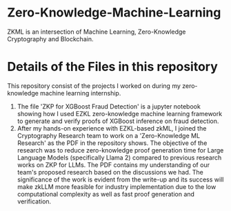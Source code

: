 # Zero-Knowledge-Machine-Learning
ZKML is an intersection of Machine Learning, Zero-Knowledge Cryptography and Blockchain.

# Details of the Files in this repository
This repository consist of the projects I worked on during my zero-knowledge machine learning internship.
1. The file 'ZKP for XGBoost Fraud Detection' is a jupyter notebook showing how I used EZKL zero-knowledge machine learning framework to generate and verify proofs of XGBoost inference on fraud detection.
2. After my hands-on experience with EZKL-based zkML, I joined the Cryptography Research team to work on a 'Zero-Knowledge ML Research' as the PDF in the repository shows. The objective of the research was to reduce zero-knowledge proof generation time for Large Language Models (specifically Llama 2) compared to previous research works on ZKP for LLMs. The PDF contains my understanding of our team's proposed research based on the discussions we had. The significance of the work is evident from the write-up and its success will make zkLLM more feasible for industry implementation due to the low computational complexity as well as fast proof generation and verification.
